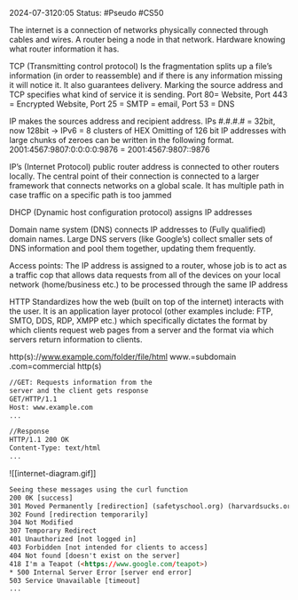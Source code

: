 2024-07-3120:05
Status: #Pseudo #CS50 

The internet is a connection of networks physically connected through cables and wires. A router being a node in that network. Hardware knowing what router information it has.

TCP (Transmitting control protocol) Is the fragmentation splits up a file’s information (in order to reassemble) and if there is any information missing it will notice it. It also guarantees delivery. Marking the source address and TCP specifies what kind of service it is sending. Port 80= Website, Port 443 = Encrypted Website, Port 25 = SMTP = email, Port 53 = DNS

IP makes the sources address and recipient address. IPs #.#.#.# = 32bit, now 128bit → IPv6 = 8 clusters of HEX Omitting of 126 bit IP addresses with large chunks of zeroes can be written in the following format. 2001:4567:9807:0:0:0:0:9876 = 2001:4567:9807::9876

IP’s (Internet Protocol) public router address is connected to other routers locally. The central point of their connection is connected to a larger framework that connects networks on a global scale. It has multiple path in case traffic on a specific path is too jammed

DHCP (Dynamic host configuration protocol) assigns IP addresses

Domain name system (DNS) connects IP addresses to (Fully qualified) domain names. Large DNS servers (like Google’s) collect smaller sets of DNS information and pool them together, updating them frequently.

Access points: The IP address is assigned to a router, whose job is to act as a traffic cop that allows data requests from all of the devices on your local network (home/business etc.) to be processed through the same IP address

HTTP Standardizes how the web (built on top of the internet) interacts with the user. It is an application layer protocol (other examples include: FTP, SMTO, DDS, RDP, XMPP etc.) which specifically dictates the format by which clients request web pages from a server and the format via which servers return information to clients.

http(s)://www.example.com/folder/file/html www.=subdomain .com=commercial http(s)


```html
//GET: Requests information from the
server and the client gets response
GET/HTTP/1.1
Host: www.example.com
...

//Response 
HTTP/1.1 200 OK 
Content-Type: text/html
... 
```

![[internet-diagram.gif]]


```html
Seeing these messages using the curl function 
200 0K [success]
301 Moved Permanently [redirection] (safetyschool.org) (harvardsucks.org) 
302 Found [redirection temporarily]
304 Not Modified 
307 Temporary Redirect 
401 Unauthorized [not logged in]
403 Forbidden [not intended for clients to access]
404 Not found [doesn't exist on the server]
418 I'm a Teapot (<https://www.google.com/teapot>) 
* 500 Internal Server Error [server end error] 
503 Service Unavailable [timeout]
... 
